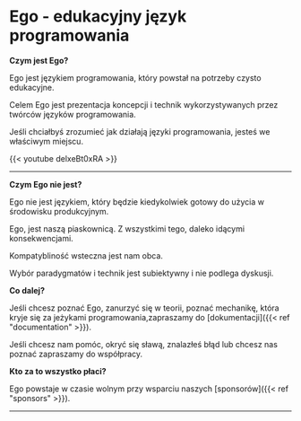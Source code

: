 # Ego - edukacyjny język programowania

**Czym jest Ego?**

Ego jest językiem programowania, który powstał na potrzeby czysto edukacyjne.

Celem Ego jest prezentacja koncepcji i technik wykorzystywanych przez twórców języków programowania.

Jeśli chciałbyś zrozumieć jak działają języki programowania, jesteś we właściwym miejscu.

{{< youtube delxeBt0xRA >}}

--- 

**Czym Ego nie jest?**

Ego nie jest językiem, który będzie kiedykolwiek gotowy do użycia w środowisku produkcyjnym. 

Ego, jest naszą piaskownicą. Z wszystkimi tego, daleko idącymi konsekwencjami.

Kompatybliność wsteczna jest nam obca.

Wybór paradygmatów i technik jest subiektywny i nie podlega dyskusji.

**Co dalej?**

Jeśli chcesz poznać Ego, zanurzyć się w teorii, poznać mechanikę, która kryje się za jeżykami programowania,zapraszamy do [dokumentacji]({{< ref "documentation" >}}).

Jeśli chcesz nam pomóc, okryć się sławą, znalazłeś błąd lub chcesz nas poznać zapraszamy do współpracy.

**Kto za to wszystko płaci?**

Ego powstaje w czasie wolnym przy wsparciu naszych [sponsorów]({{< ref "sponsors" >}}).

---